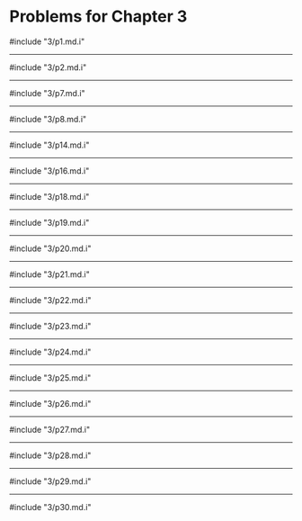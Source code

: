 # Problems for Chapter 3

#include "3/p1.md.i"

---------------

#include "3/p2.md.i"

---------------

#include "3/p7.md.i"

---------------

#include "3/p8.md.i"

---------------

#include "3/p14.md.i"

---------------

#include "3/p16.md.i"

-----------------

#include "3/p18.md.i"

-----------------

#include "3/p19.md.i"

------------------

#include "3/p20.md.i"

-----------------

#include "3/p21.md.i"

-----------------

#include "3/p22.md.i"

-----------------

#include "3/p23.md.i"

-----------------

#include "3/p24.md.i"

-----------------

#include "3/p25.md.i"

------------------

#include "3/p26.md.i"

------------------

#include "3/p27.md.i"

-------------------

#include "3/p28.md.i"

-------------------

#include "3/p29.md.i"

-------------------

#include "3/p30.md.i"

